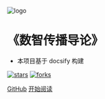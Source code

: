 ![logo](_media/logo.png)

# 《数智传播导论》

- 本项目基于 docsify 构建
    
[![stars](https://badgen.net/github/stars/chengjun/cssbook?icon=github&color=4ab8a1)](https://github.com/chengjun/cssbook) [![forks](https://badgen.net/github/forks/chengjun/cssbook?icon=github&color=4ab8a1)](https://github.com/chengjun/cssbook) 

[GitHub](<https://github.com/chengjun/cssbook>)
[开始阅读](README.md)
